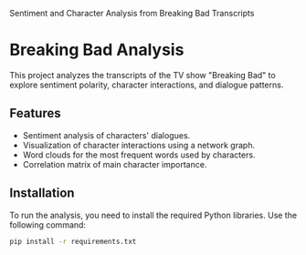 Sentiment and Character Analysis from Breaking Bad Transcripts

# Breaking Bad Analysis

This project analyzes the transcripts of the TV show "Breaking Bad" to explore sentiment polarity, character interactions, and dialogue patterns.

## Features
- Sentiment analysis of characters' dialogues.
- Visualization of character interactions using a network graph.
- Word clouds for the most frequent words used by characters.
- Correlation matrix of main character importance.

## Installation
To run the analysis, you need to install the required Python libraries. Use the following command:
```bash
pip install -r requirements.txt
